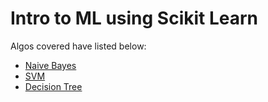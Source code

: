 # Intro to ML using Scikit Learn

Algos covered have listed below:
* [Naive Bayes](https://github.com/dhruv3/sklearn-ud120/tree/master/naive_bayes)
* [SVM](https://github.com/dhruv3/sklearn-ud120/tree/master/svm)
* [Decision Tree](https://github.com/dhruv3/sklearn-ud120/tree/master/decision_tree)
